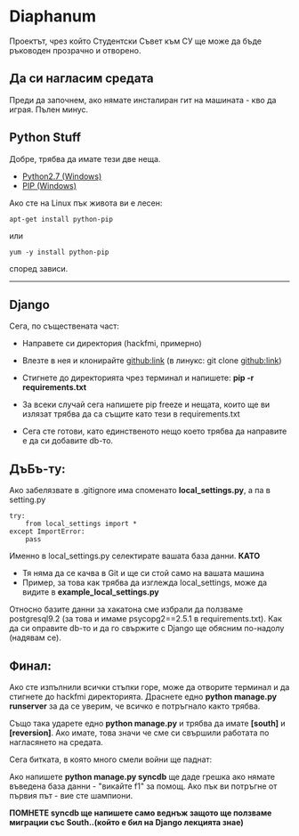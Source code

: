 Diaphanum
=========

Проектът, чрез който Студентски Съвет към СУ ще може да бъде ръководен прозрачно и отворено.


Да си нагласим средата
--------------------

Преди да започнем, ако нямате инсталиран гит на машината - кво да играя. Пълен минус.


Python Stuff
------

Добре, трябва да имате тези две неща.

- [Python2.7 (Windows)](http://www.python.org/ftp/python/2.7.5/python-2.7.5.amd64.msi)
- [PIP (Windows)](http://www.lfd.uci.edu/~gohlke/pythonlibs/#pip)

Ако сте на Linux пък живота ви е лесен:

    apt-get install python-pip

или

    yum -y install python-pip

според зависи.


------------------------------

Django
--------
Сега, по съществената част:

- Направете си директория (hackfmi, примерно)
- Влезте в нея и клонирайте [github:link](https://github.com) (в линукс: git clone [github:link](https://github.com))
- Стигнете до директорията чрез терминал и напишете: **pip -r requirements.txt**
- За всеки случай сега напишете pip freeze и нещата, които ще ви излязат трябва да са същите като тези в requirements.txt

- Сега сте готови, като единственото нещо което трябва да направите е да си добавите db-то.

ДъБъ-ту:
---------

Ако забелязвате в .gitignore има споменато **local_settings.py**, а па в setting.py

    try:
        from local_settings import *
    except ImportError:
        pass

Именно в local_settings.py селектирате вашата база данни. **КАТО**
- Тя няма да се качва в Git и ще си стой само на вашата машина
- Пример, за това как трябва да изглежда local_settings, може да видите в **example_local_settings.py**

Относно базите данни за хакатона сме избрали да ползваме postgresql9.2 (за това и имаме psycopg2==2.5.1 в requirements.txt). Как да си оправите db-то и да го свържите с Django ще обясним по-надолу (надявам се).


Финал:
-------

Ако сте изпълнили всички стъпки горе, може да отворите терминал и да стигнете до hackfmi директорията. Драснете едно **python manage.py runserver** за да се уверим, че всичко е потръгнало както трябва.

Също така ударете едно **python manage.py** и трябва да имате **[south]** и **[reversion]**. Ако имате, това значи че сме си свършили работата по нагласянето на средата.



Сега битката, в която много смели войни ще паднат:

Ако напишете **python manage.py syncdb** ще даде грешка ако нямате въведена база данни - "викайте f1" за помощ. Ако пък ви потръгне от първия път - вие сте шампиони.

**ПОМНЕТЕ syncdb ще напишете само веднъж защото ще ползваме миграции със South..(който е бил на Django лекцията знае)**

